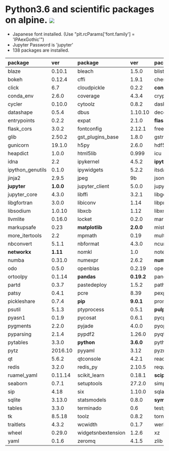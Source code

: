 Python3.6 and scientific packages on alpine.  [![](https://badge.imagelayers.io/tsutomu7/alpine-python:latest.svg)](https://imagelayers.io/?images=tsutomu7/alpine-python:latest)
========

- Japanese font installed. (Use "plt.rcParams['font.family'] = 'IPAexGothic'")
- Jupyter Password is 'jupyter'
- 138 packages are installed.

package|ver|package|ver|package|ver
:--|:--|:--|:--|:--|:--
blaze|0.10.1|bleach|1.5.0|blist|1.3.6
bokeh|0.12.4|cffi|1.9.1|chest|0.2.3
click|6.7|cloudpickle|0.2.2|**conda**|**4.3.13**
conda_env|2.6.0|coverage|4.3.4|cryptography|1.7.1
cycler|0.10.0|cytoolz|0.8.2|dask|0.14.0
datashape|0.5.4|dbus|1.10.10|decorator|4.0.11
entrypoints|0.2.2|expat|2.1.0|**flask**|**0.12**
flask_cors|3.0.2|fontconfig|2.12.1|freetype|2.5.5
glib|2.50.2|gst_plugins_base|1.8.0|gstreamer|1.8.0
gunicorn|19.1.0|h5py|2.6.0|hdf5|1.8.17
heapdict|1.0.0|html5lib|0.999|icu|54.1
idna|2.2|ipykernel|4.5.2|**ipython**|**5.2.2**
ipython_genutils|0.1.0|ipywidgets|5.2.2|itsdangerous|0.24
jinja2|2.9.5|jpeg|9b|jsonschema|2.5.1
**jupyter**|**1.0.0**|jupyter_client|5.0.0|jupyter_console|5.1.0
jupyter_core|4.3.0|libffi|3.2.1|libgcc|5.2.0
libgfortran|3.0.0|libiconv|1.14|libpng|1.6.27
libsodium|1.0.10|libxcb|1.12|libxml2|2.9.4
llvmlite|0.16.0|locket|0.2.0|markdown|2.6.7
markupsafe|0.23|**matplotlib**|**2.0.0**|mistune|0.7.3
more_itertools|2.2|mpmath|0.19|multipledispatch|0.4.9
nbconvert|5.1.1|nbformat|4.3.0|ncurses|5.9
**networkx**|**1.11**|nomkl|1.0|notebook|4.3.1
numba|0.31.0|numexpr|2.6.2|**numpy**|**1.12.0**
odo|0.5.0|openblas|0.2.19|openssl|1.0.2k
ortoolpy|0.1.14|**pandas**|**0.19.2**|pandocfilters|1.4.1
partd|0.3.7|pastedeploy|1.5.2|path.py|10.1
patsy|0.4.1|pcre|8.39|pexpect|4.2.1
pickleshare|0.7.4|**pip**|**9.0.1**|prompt_toolkit|1.0.9
psutil|5.1.3|ptyprocess|0.5.1|**pulp**|**1.6.2**
pyasn1|0.1.9|pycosat|0.6.1|pycparser|2.17
pygments|2.2.0|pyjade|4.0.0|pyopenssl|16.2.0
pyparsing|2.1.4|pypdf2|1.26.0|pyqt|5.6.0
pytables|3.3.0|**python**|**3.6.0**|python_dateutil|2.6.0
pytz|2016.10|pyyaml|3.12|pyzmq|16.0.2
qt|5.6.2|qtconsole|4.2.1|readline|6.2
redis|3.2.0|redis_py|2.10.5|requests|2.13.0
ruamel_yaml|0.11.14|scikit_learn|0.18.1|**scipy**|**0.18.1**
seaborn|0.7.1|setuptools|27.2.0|simplegeneric|0.8.1
sip|4.18|six|1.10.0|sqlalchemy|1.1.6
sqlite|3.13.0|statsmodels|0.8.0|**sympy**|**1.0**
tables|3.3.0|terminado|0.6|testpath|0.3
tk|8.5.18|toolz|0.8.2|tornado|4.4.2
traitlets|4.3.2|wcwidth|0.1.7|werkzeug|0.11.15
wheel|0.29.0|widgetsnbextension|1.2.6|xz|5.2.2
yaml|0.1.6|zeromq|4.1.5|zlib|1.2.8
